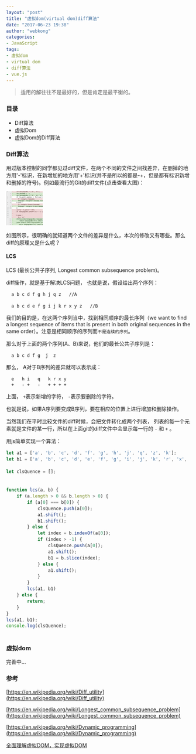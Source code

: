 ```yaml
---
layout: "post"
title: "虚拟dom(virtual dom)diff算法"
date: "2017-06-23 19:38"
author: "webkong"
categories:
- JavaScript
tags:
- 虚拟dom
- virtual dom
- diff算法
- vue.js
---
```


> 适用的解往往不是最好的，但是肯定是最平衡的。

### 目录

* Diff算法
* 虚拟Dom
* 虚拟Dom的Diff算法

<!-- more -->
### Diff算法

用过版本控制的同学都见过diff文件，在两个不同的文件之间找差异，在删掉的地方用'-'标识，在新增加的地方用'+'标识(并不是所以的都是-+，但是都有标识新增和删掉的符号)。例如最流行的Git的diff文件(点击查看大图)：

<img src="/images/2017/diff-gitDiff.png" width="100px"/>

如图所示，很明确的就知道两个文件的差异是什么，本次的修改又有哪些。那么diff的原理又是什么呢？

#### LCS

LCS (最长公共子序列, Longest common subsequence problem)。

diff操作，就是基于解决LCS问题， 也就是说，假设给出两个序列：

```
  a b c d f g h j q z   //A

  a b c d e f g i j k r x y z   //B
```
我们的目的是，在这两个序列当中，找到相同顺序的最长序列（we want to find a longest sequence of items that is present in both original sequences in the same order）。注意是相同顺序的序列而`不是连续的序列`。

那么对于上面的两个序列(A、B)来说，他们的最长公共子序列是：

```
  a b c d f g  j  z
```

那么， A对于B序列的差异就可以表示成：

```
  e   h i   q   k r x y
  +   - +   -   + + + +

```
上面， `+`表示新增的字符， `-`表示要删除的字符。

也就是说，如果A序列要变成B序列，要在相应的位置上进行增加和删除操作。

当然我们在平时比较文件的diff时候，会把文件转化成两个列表， 列表的每一个元素就是文件的某一行，所以在上面git的diff文件中会显示每一行的 `-` 和 `+` 。

用js简单实现一个算法：

```javascript
let a1 = ['a', 'b', 'c', 'd', 'f', 'g', 'h', 'j', 'q', 'z', 'k'];
let b1 = ['a', 'b', 'c', 'd', 'e', 'f', 'g', 'i', 'j', 'k', 'r', 'x', 'y', 'z'];

let clsQuence = [];


function lcs(a, b) {
    if (a.length > 0 && b.length > 0) {
        if (a[0] === b[0]) {
            clsQuence.push(a[0]);
            a1.shift();
            b1.shift();
        } else {
            let index = b.indexOf(a[0]);
            if (index > -1) {
                clsQuence.push(a[0]);
                a1.shift();
                b1 = b.slice(index);
            } else {
                a1.shift();
            }
        }
        lcs(a1, b1)
    } else {
        return;
    }
}
lcs(a1, b1);
console.log(clsQuence);



```

### 虚拟dom

完善中...



















### 参考

[https://en.wikipedia.org/wiki/Diff_utility](https://en.wikipedia.org/wiki/Diff_utility)

[https://en.wikipedia.org/wiki/Longest_common_subsequence_problem](https://en.wikipedia.org/wiki/Longest_common_subsequence_problem)

[https://en.wikipedia.org/wiki/Dynamic_programming](https://en.wikipedia.org/wiki/Dynamic_programming)

[全面理解虚拟DOM，实现虚拟DOM](http://www.ituring.com.cn/article/211352)
